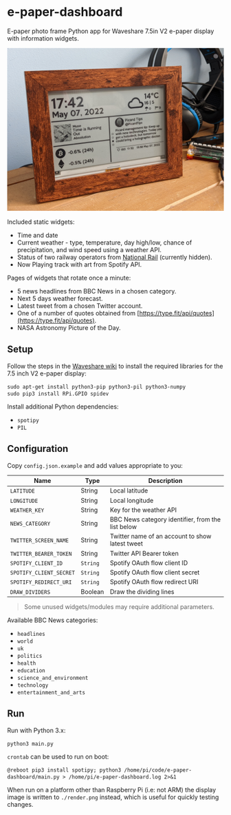 # e-paper-dashboard

E-paper photo frame Python app for Waveshare 7.5in V2 e-paper display with
information widgets.

![](photo.jpg)

Included static widgets:

* Time and date
* Current weather - type, temperature, day high/low, chance of precipitation,
  and wind speed using a weather API.
* Status of two railway operators from
  [National Rail](http://www.nationalrail.co.uk/service_disruptions/indicator.aspx) (currently hidden).
* Now Playing track with art from Spotify API.

Pages of widgets that rotate once a minute:

* 5 news headlines from BBC News in a chosen category.
* Next 5 days weather forecast.
* Latest tweet from a chosen Twitter account.
* One of a number of quotes obtained from
  [https://type.fit/api/quotes](https://type.fit/api/quotes).
* NASA Astronomy Picture of the Day.


## Setup

Follow the steps in the
[Waveshare wiki](http://www.waveshare.com/wiki/7.5inch_e-Paper_HAT) to install the
required libraries for the 7.5 inch V2 e-paper display:

```shell
sudo apt-get install python3-pip python3-pil python3-numpy
sudo pip3 install RPi.GPIO spidev
```

Install additional Python dependencies:

* `spotipy`
* `PIL`


## Configuration

Copy `config.json.example` and add values appropriate to you:

| Name | Type | Description |
|------|------|-------------|
| `LATITUDE` | String | Local latitude |
| `LONGITUDE` | String | Local longitude |
| `WEATHER_KEY` | String | Key for the weather API |
| `NEWS_CATEGORY` | String | BBC News category identifier, from the list below |
| `TWITTER_SCREEN_NAME` | String | Twitter name of an account to show latest tweet |
| `TWITTER_BEARER_TOKEN` | String | Twitter API Bearer token |
| `SPOTIFY_CLIENT_ID` | `String` | Spotify OAuth flow client ID |
| `SPOTIFY_CLIENT_SECRET` | `String` | Spotify OAuth flow client secret |
| `SPOTIFY_REDIRECT_URI` | `String` | Spotify OAuth flow redirect URI |
| `DRAW_DIVIDERS` | Boolean | Draw the dividing lines |

> Some unused widgets/modules may require additional parameters.

Available BBC News categories:

* `headlines`
* `world`
* `uk`
* `politics`
* `health`
* `education`
* `science_and_environment`
* `technology`
* `entertainment_and_arts`


## Run

Run with Python 3.x:

```shell
python3 main.py
```

`crontab` can be used to run on boot:

```
@reboot pip3 install spotipy; python3 /home/pi/code/e-paper-dashboard/main.py > /home/pi/e-paper-dashboard.log 2>&1
```

When run on a platform other than Raspberry Pi (i.e: not ARM) the display image
is written to `./render.png` instead, which is useful for quickly testing
changes.
